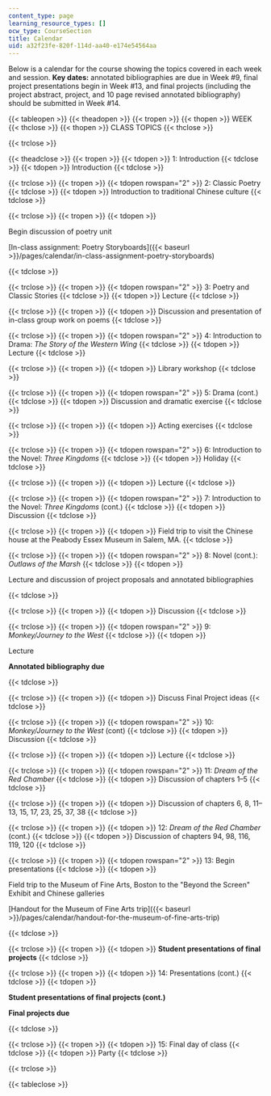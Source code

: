 ```yaml
---
content_type: page
learning_resource_types: []
ocw_type: CourseSection
title: Calendar
uid: a32f23fe-820f-114d-aa40-e174e54564aa
---
```


Below is a calendar for the course showing the topics covered in each week and session. **Key dates:** annotated bibliographies are due in Week #9, final project presentations begin in Week #13, and final projects (including the project abstract, project, and 10 page revised annotated bibliography) should be submitted in Week #14.

{{< tableopen >}}
{{< theadopen >}}
{{< tropen >}}
{{< thopen >}}
WEEK
{{< thclose >}}
{{< thopen >}}
CLASS TOPICS
{{< thclose >}}

{{< trclose >}}

{{< theadclose >}}
{{< tropen >}}
{{< tdopen >}}
1: Introduction
{{< tdclose >}}
{{< tdopen >}}
Introduction
{{< tdclose >}}

{{< trclose >}}
{{< tropen >}}
{{< tdopen rowspan="2" >}}
2: Classic Poetry
{{< tdclose >}}
{{< tdopen >}}
Introduction to traditional Chinese culture
{{< tdclose >}}

{{< trclose >}}
{{< tropen >}}
{{< tdopen >}}


Begin discussion of poetry unit

[In-class assignment: Poetry Storyboards]({{< baseurl >}}/pages/calendar/in-class-assignment-poetry-storyboards)


{{< tdclose >}}

{{< trclose >}}
{{< tropen >}}
{{< tdopen rowspan="2" >}}
3: Poetry and Classic Stories
{{< tdclose >}}
{{< tdopen >}}
Lecture
{{< tdclose >}}

{{< trclose >}}
{{< tropen >}}
{{< tdopen >}}
Discussion and presentation of in-class group work on poems
{{< tdclose >}}

{{< trclose >}}
{{< tropen >}}
{{< tdopen rowspan="2" >}}
4: Introduction to Drama: _The Story of the Western Wing_
{{< tdclose >}}
{{< tdopen >}}
Lecture
{{< tdclose >}}

{{< trclose >}}
{{< tropen >}}
{{< tdopen >}}
Library workshop
{{< tdclose >}}

{{< trclose >}}
{{< tropen >}}
{{< tdopen rowspan="2" >}}
5: Drama (cont.)
{{< tdclose >}}
{{< tdopen >}}
Discussion and dramatic exercise
{{< tdclose >}}

{{< trclose >}}
{{< tropen >}}
{{< tdopen >}}
Acting exercises
{{< tdclose >}}

{{< trclose >}}
{{< tropen >}}
{{< tdopen rowspan="2" >}}
6: Introduction to the Novel: _Three Kingdoms_ 
{{< tdclose >}}
{{< tdopen >}}
Holiday
{{< tdclose >}}

{{< trclose >}}
{{< tropen >}}
{{< tdopen >}}
Lecture
{{< tdclose >}}

{{< trclose >}}
{{< tropen >}}
{{< tdopen rowspan="2" >}}
7: Introduction to the Novel: _Three Kingdoms_ (cont.)
{{< tdclose >}}
{{< tdopen >}}
Discussion
{{< tdclose >}}

{{< trclose >}}
{{< tropen >}}
{{< tdopen >}}
Field trip to visit the Chinese house at the Peabody Essex Museum in Salem, MA.
{{< tdclose >}}

{{< trclose >}}
{{< tropen >}}
{{< tdopen rowspan="2" >}}
8: Novel (cont.): _Outlaws of the Marsh_
{{< tdclose >}}
{{< tdopen >}}


Lecture and discussion of project proposals and annotated bibliographies


{{< tdclose >}}

{{< trclose >}}
{{< tropen >}}
{{< tdopen >}}
Discussion
{{< tdclose >}}

{{< trclose >}}
{{< tropen >}}
{{< tdopen rowspan="2" >}}
9: _Monkey/Journey to the West_
{{< tdclose >}}
{{< tdopen >}}


Lecture

**Annotated bibliography due**


{{< tdclose >}}

{{< trclose >}}
{{< tropen >}}
{{< tdopen >}}
Discuss Final Project ideas
{{< tdclose >}}

{{< trclose >}}
{{< tropen >}}
{{< tdopen rowspan="2" >}}
10: _Monkey/Journey to the West_ (cont)
{{< tdclose >}}
{{< tdopen >}}
Discussion
{{< tdclose >}}

{{< trclose >}}
{{< tropen >}}
{{< tdopen >}}
Lecture
{{< tdclose >}}

{{< trclose >}}
{{< tropen >}}
{{< tdopen rowspan="2" >}}
11: _Dream of the Red Chamber_
{{< tdclose >}}
{{< tdopen >}}
Discussion of chapters 1–5
{{< tdclose >}}

{{< trclose >}}
{{< tropen >}}
{{< tdopen >}}
Discussion of chapters 6, 8, 11–13, 15, 17, 23, 25, 37, 38
{{< tdclose >}}

{{< trclose >}}
{{< tropen >}}
{{< tdopen >}}
12: _Dream of the Red Chamber_ (cont.)
{{< tdclose >}}
{{< tdopen >}}
Discussion of chapters 94, 98, 116, 119, 120
{{< tdclose >}}

{{< trclose >}}
{{< tropen >}}
{{< tdopen rowspan="2" >}}
13: Begin presentations
{{< tdclose >}}
{{< tdopen >}}


Field trip to the Museum of Fine Arts, Boston to the "Beyond the Screen" Exhibit and Chinese galleries

[Handout for the Museum of Fine Arts trip]({{< baseurl >}}/pages/calendar/handout-for-the-museum-of-fine-arts-trip)


{{< tdclose >}}

{{< trclose >}}
{{< tropen >}}
{{< tdopen >}}
**Student presentations of final projects**
{{< tdclose >}}

{{< trclose >}}
{{< tropen >}}
{{< tdopen >}}
14: Presentations (cont.)
{{< tdclose >}}
{{< tdopen >}}


**Student presentations of final projects (cont.)**

**Final projects due**


{{< tdclose >}}

{{< trclose >}}
{{< tropen >}}
{{< tdopen >}}
15: Final day of class
{{< tdclose >}}
{{< tdopen >}}
Party
{{< tdclose >}}

{{< trclose >}}

{{< tableclose >}}